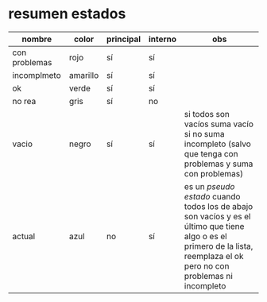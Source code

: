 # resumen estados

nombre        | color    | principal | interno | obs
--------------|----------|-----------|---------|-----
con problemas | rojo     | sí        | sí      |
incomplmeto   | amarillo | sí        | sí      |
ok            | verde    | sí        | sí      |
no rea        | gris     | sí        | no      |
vacio         | negro    | sí        | sí      | si todos son vacíos suma vacío si no suma incompleto (salvo que tenga con problemas y suma con problemas)
actual        | azul     | no        | sí      | es un _pseudo estado_ cuando todos los de abajo son vacíos y es el último que tiene algo o es el primero de la lista, reemplaza el ok pero no con problemas ni incompleto